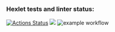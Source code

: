 ### Hexlet tests and linter status:
[![Actions Status](https://github.com/sad-x/backend-project-lvl1/workflows/hexlet-check/badge.svg)](https://github.com/sad-x/backend-project-lvl1/actions)
<a href="https://codeclimate.com/github/codeclimate/codeclimate/maintainability"><img src="https://api.codeclimate.com/v1/badges/a99a88d28ad37a79dbf6/maintainability" /></a>
![example workflow](https://github.com/<OWNER>/<REPOSITORY>/actions/workflows/<WORKFLOW_FILE>/badge.svg)
